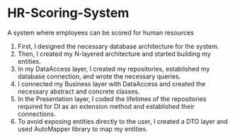 # HR-Scoring-System
A system where employees can be scored for human resources

1. First, I designed the necessary database architecture for the system.
2. Then, I created my N-layered architecture and started building my entities.
3. In my DataAccess layer, I created my repositories, established my database connection, and wrote the necessary queries.
4. I connected my Business layer with DataAccess and created the necessary abstract and concrete classes.
5. In the Presentation layer, I coded the lifetimes of the repositories required for DI as an extension method and established their connections.
6. To avoid exposing entities directly to the user, I created a DTO layer and used AutoMapper library to map my entities.
